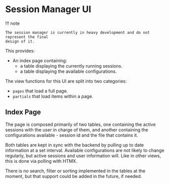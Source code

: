 # Session Manager UI

<!-- markdownlint-disable next-line code-block-style -->
!!! note

    The session manager is currently in heavy development and do not represent the final
    design of it.

This provides:

- An index page containing:
    - a table displaying the currently running sessions.
    - a table displaying the available configurations.

The view functions for this UI are split into two categories:

- `pages` that load a full page.
- `partials` that load items within a page.

## Index Page

The page is composed primarily of two tables, one containing the active sessions with
the user in charge of them, and another containing the configurations available -
session id and the file that contains it.

Both tables are kept in sync with the backend by pulling up to date information at a set
interval. Available configurations are not likely to change regularly, but active
sessions and user information will. Like in other views, this is done via polling with
HTMX.

There is no search, filter or sorting implemented in the tables at the moment, but that
support could be added in the future, if needed.

